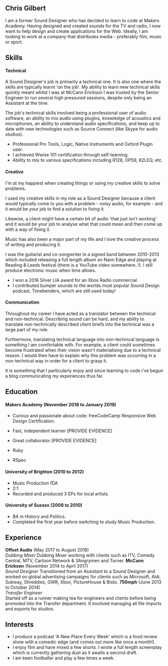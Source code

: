 ## Chris Gilbert

I am a former Sound Designer who has decided to learn to code at Makers Academy. Having designed and created sounds for the TV and radio, I now want to help design and create applications for the Web. Ideally, I am looking to work at a company that distributes media - preferably film, music or sport.

## Skills

#### Technical

A Sound Designer's job is primarily a technical one. It is also one where the skills are typically learnt 'on the job'. My ability to learn new technical skills quickly meant whilst I was at McCann Erickson I was trusted by the Senior Engineer to run several high pressured sessions, despite only being an Assistant at the time.

The job's technical skills involved being a professional user of audio software, an ability to mix audio using plugins, knowledge of acoustics and microphones, an ability to understand audio specifications, and keep up to date with new technologies such as Source Connect (like Skype for audio studios).

- Professional Pro Tools, Logic, Native Instruments and Oxford Plugin user.
- I achieved Wwise 101 certification through self-learning.
- Ability to mix to various specifications including R128, OP59, 82LEQ, etc.

#### Creative

I'm at my happiest when creating things or using my creative skills to solve problems.

I used my creative skills in my role as a Sound Designer because a client would typically come to you with a problem - noisy audio, for example - and it would be your job to find a solution to fixing it.

Likewise, a client might have a certain bit of audio 'that just isn't working' and it would be your job to analyse what that could mean and then come up with a way of fixing it.

Music has also been a major part of my life and I love the creative process of writing and producing it.

I was the guitarist and co-songwriter in a signed band between 2010-2013 which included releasing a full length album on Naim Edge and playing at Reading & Leeds festival (there is a YouTube video somewhere..!). I still produce electronic music when time allows.

- I won a 2016 Silver LIA award for an Xbox Radio commercial.
- I contributed bumper sounds to the worlds most popular Sound Design podcast, Tonebenders, which are still used today!

#### Communication

Throughout my career I have acted as a translator between the technical and non-technical. Describing sound can be hard, and my ability to translate non-technically described client briefs into the technical was a large part of my role.

Furthermore, translating technical language into non-technical language is something I am comfortable with. For example, a client could sometimes become frustrated when their vision wasn't materialising due to a technical reason. I would then have to explain why this problem was occurring in a non-technical way in order for a client to grasp it.

It is something that I particularly enjoy and since learning to code i've begun a blog communicating my experiences thus far.

## Education

#### Makers Academy (November 2018 to January 2019)

- Curious and passionate about code: freeCodeCamp Responsive Web Design Certification.
- Fast, independent learner [PROVIDE EVIDENCE]
- Great collaborator [PROVIDE EVIDENCE]

- Ruby
- RSpec

#### University of Brighton (2010 to 2012)

- Music Production fDA
- 2:1
- Recorded and produced 3 EPs for local artists.

#### University of Sussex (2008 to 2010)

- BA in History and Politics.
- Completed the first year before switching to study Music Production.

## Experience

**Offset Audio** (May 2017 to August 2018)    
*Dubbing Mixer*
Dubbing Mixer working with clients such as ITV, Comedy Central, MTV, Cartoon Network & 3Angrymen and Turner.
**McCann Erickson** (November 2014 to April 2017)   
*Sound Designer*
Transitioned from an Assistant to a Sound Designer and worked on global advertising campaigns for clients such as Microsoft, Aldi, Subway, Shreddies, GWR, Xbox, PictureHouse & Bisto.
**750mph** (June 2013 to October 2014)   
*Transfer Engineer*  
Started off as a runner making tea for engineers and clients before being promoted into the Transfer department. It involved managing all file imports and exports for studios.

## Interests
- I produce a podcast 'A New Place Every Week' which is a food review show with a comedic edge (and comes out more like once a month!).
- I enjoy film and have mixed a few shorts. I wrote a full length screenplay which is currently gathering dust as it awaits a second draft.
- I am keen footballer and play a few times a week.
